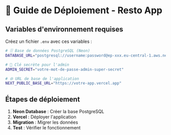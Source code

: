 # 🚀 Guide de Déploiement - Resto App

## Variables d'environnement requises

Créez un fichier `.env` avec ces variables :

```bash
# 🗄️ Base de données PostgreSQL (Neon)
DATABASE_URL="postgresql://username:password@ep-xxx.eu-central-1.aws.neon.tech/neondb?sslmode=require"

# 🔐 Clé secrète pour l'admin
ADMIN_SECRET="votre-mot-de-passe-admin-super-secret"

# 🌐 URL de base de l'application
NEXT_PUBLIC_BASE_URL="https://votre-app.vercel.app"
```

## Étapes de déploiement

1. **Neon Database** : Créer la base PostgreSQL
2. **Vercel** : Déployer l'application
3. **Migration** : Migrer les données
4. **Test** : Vérifier le fonctionnement
